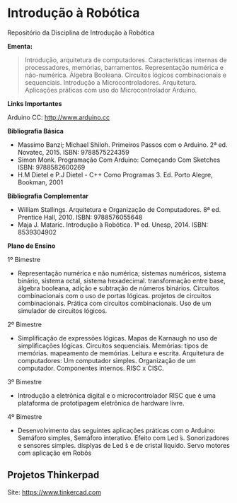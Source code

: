 Introdução à Robótica
====================
Repositório da Disciplina de Introdução à Robótica

**Ementa:**
> Introdução, arquitetura de computadores. Características internas de processadores, memórias, barramentos. Representação numérica e não-numérica. Álgebra Booleana. Circuitos lógicos combinacionais e sequenciais. Introdução a Microcontroladores. Arquitetura. Aplicações práticas com uso do Microcontrolador Arduino.

**Links Importantes**

Arduino CC:  http://www.arduino.cc

**Bibliografia Básica**
- Massimo Banzi; Michael Shiloh. Primeiros Passos com o Arduino. 2ª ed. Novatec, 2015. ISBN: 9788575224359
- Simon Monk. Programação Com Arduino: Começando Com Sketches ISBN: 9788582600269
- H.M Dietel e P.J Dietel - C++ Como Programas 3. Ed. Porto Alegre, Bookman, 2001

**Bibliografia Complementar**
- William Stallings. Arquitetura e Organização de Computadores. 8ª ed. Prentice Hall, 2010. ISBN: 9788576055648
- Maja J. Mataric. Introdução à Robótica. 1ª ed. Unesp, 2014. ISBN: 8539304902

**Plano de Ensino**

1º Bimestre

- Representação numérica e não numérica; sistemas numéricos, sistema binário, sistema octal, sistema hexadecimal. transformação entre base, álgebra booleana, adição e subtração de números binários. Circuitos combinacionais com o uso de portas lógicas. projetos de circuitos combinacionais. Prática com circuitos combinacionais. Uso de um simulador de circuitos lógicos.

2º Bimestre

- Simplificação de expressões lógicas. Mapas de Karnaugh no uso de simplificações lógicas. Circuitos sequenciais. Memórias: tipos de memórias. mapeamento de memórias. Leitura e escrita. Arquitetura de computadores: Um computador simples. Organização de um computador. Componentes internos. RISC x CISC.

3º Bimestre

- Introdução a eletrônica digital e o microcontrolador RISC que é uma plataforma de prototipagem eletrônica de hardware livre.

4º Bimestre

- Desenvolvimento das seguintes aplicações práticas com o Arduino: Semáforo simples, Semáforo interativo. Efeito com Led ́s. Sonorizadores e sensores simples. displyas de Led ́s e de cristal liquido. Servo motores com aplicação em Robôs


## Projetos Thinkerpad

Site: https://www.tinkercad.com

